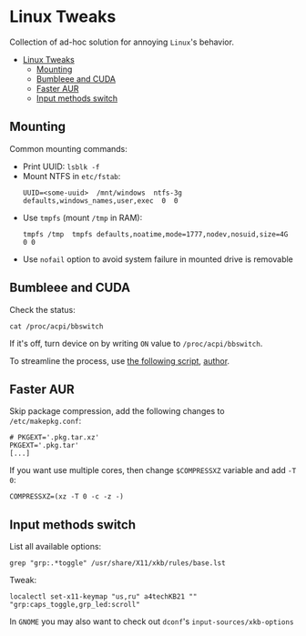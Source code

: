 # Linux Tweaks
Collection of ad-hoc solution for annoying `Linux`'s behavior.

- [Linux Tweaks](#linux-tweaks)
  - [Mounting](#mounting)
  - [Bumbleee and CUDA](#bumbleee-and-cuda)
  - [Faster AUR](#faster-aur)
  - [Input methods switch](#input-methods-switch)

## Mounting
Common mounting commands:

* Print UUID: `lsblk -f`
* Mount NTFS in `etc/fstab`:
    ```
    UUID=<some-uuid>  /mnt/windows  ntfs-3g  defaults,windows_names,user,exec  0  0
    ```
* Use `tmpfs` (mount `/tmp` in RAM):
    ```
    tmpfs /tmp  tmpfs defaults,noatime,mode=1777,nodev,nosuid,size=4G  0 0
    ```
* Use `nofail` option to avoid system failure in mounted drive is removable


## Bumbleee and CUDA
Check the status:
```shell script
cat /proc/acpi/bbswitch
```
If it's off, turn device on by writing `ON` value to `/proc/acpi/bbswitch`.

To streamline the process, use [the following script](/files/cudarun), [author](https://gitlab.com/Queuecumber/cudarun).


## Faster AUR
Skip package compression, add the following changes to `/etc/makepkg.conf`:
```shell script
# PKGEXT='.pkg.tar.xz'
PKGEXT='.pkg.tar'
[...]
```
If you want use multiple cores, then change `$COMPRESSXZ` variable and add `-T 0`:
```shell script
COMPRESSXZ=(xz -T 0 -c -z -)
```


## Input methods switch
List all available options:
```shell script
grep "grp:.*toggle" /usr/share/X11/xkb/rules/base.lst
```
Tweak:
```shell script
localectl set-x11-keymap "us,ru" a4techKB21 "" "grp:caps_toggle,grp_led:scroll"
```

In `GNOME` you may also want to check out `dconf`'s `input-sources/xkb-options`
